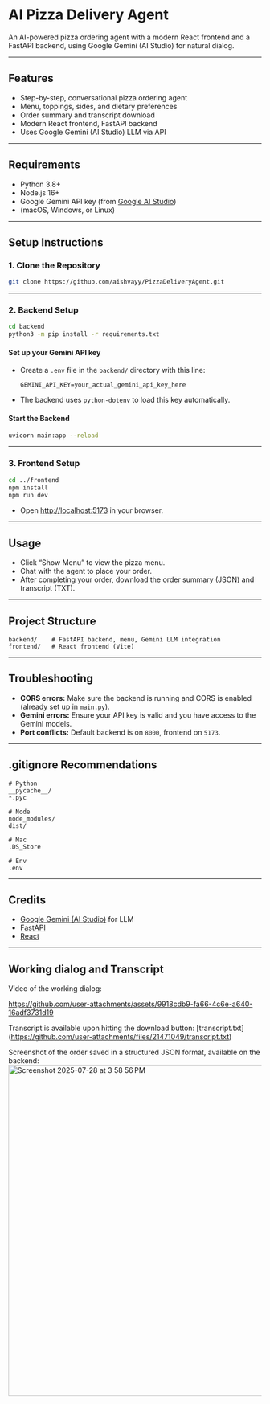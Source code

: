 # AI Pizza Delivery Agent

An AI-powered pizza ordering agent with a modern React frontend and a FastAPI backend, using Google Gemini (AI Studio) for natural dialog.

---

## Features

- Step-by-step, conversational pizza ordering agent
- Menu, toppings, sides, and dietary preferences
- Order summary and transcript download
- Modern React frontend, FastAPI backend
- Uses Google Gemini (AI Studio) LLM via API

---

## Requirements

- Python 3.8+
- Node.js 16+
- Google Gemini API key (from [Google AI Studio](https://aistudio.google.com/app/apikey))
- (macOS, Windows, or Linux)

---

## Setup Instructions

### 1. **Clone the Repository**

```bash
git clone https://github.com/aishvayy/PizzaDeliveryAgent.git
```

---

### 2. **Backend Setup**

```bash
cd backend
python3 -m pip install -r requirements.txt
```

#### **Set up your Gemini API key**
- Create a `.env` file in the `backend/` directory with this line:
  ```
  GEMINI_API_KEY=your_actual_gemini_api_key_here
  ```
- The backend uses `python-dotenv` to load this key automatically.

#### **Start the Backend**

```bash
uvicorn main:app --reload
```

---

### 3. **Frontend Setup**

```bash
cd ../frontend
npm install
npm run dev
```

- Open [http://localhost:5173](http://localhost:5173) in your browser.

---

## Usage

- Click “Show Menu” to view the pizza menu.
- Chat with the agent to place your order.
- After completing your order, download the order summary (JSON) and transcript (TXT).

---

## Project Structure

```
backend/    # FastAPI backend, menu, Gemini LLM integration
frontend/   # React frontend (Vite)
```

---

## Troubleshooting

- **CORS errors:** Make sure the backend is running and CORS is enabled (already set up in `main.py`).
- **Gemini errors:** Ensure your API key is valid and you have access to the Gemini models.
- **Port conflicts:** Default backend is on `8000`, frontend on `5173`.

---

## .gitignore Recommendations

```
# Python
__pycache__/
*.pyc

# Node
node_modules/
dist/

# Mac
.DS_Store

# Env
.env
```
---

## Credits

- [Google Gemini (AI Studio)](https://aistudio.google.com/) for LLM
- [FastAPI](https://fastapi.tiangolo.com/)
- [React](https://react.dev/) 

---

## Working dialog and Transcript

Video of the working dialog: 

https://github.com/user-attachments/assets/9918cdb9-fa66-4c6e-a640-16adf3731d19

Transcript is available upon hitting the download button: 
[transcript.txt]
(https://github.com/user-attachments/files/21471049/transcript.txt)

Screenshot of the order saved in a structured JSON format, available on the backend: <img width="632" height="659" alt="Screenshot 2025-07-28 at 3 58 56 PM" src="https://github.com/user-attachments/assets/fdcb2cfc-5b62-4b9b-9b55-fb979870e9c1" />

